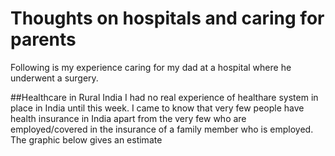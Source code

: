 # Thoughts on hospitals and caring for parents
Following is my experience caring for my dad at a hospital where he underwent a surgery.

##Healthcare in Rural India
I had no real experience of healthare system in place in India until this week. I came to know that very few people have health insurance in India apart from the very few who are employed/covered in the insurance of a family member who is employed. The graphic below gives an estimate
[](/images/Health_Insurance_Coverage_in_India_(Stats_from_NSSO_survey).png "Health Insurance Coverage in India:Stats from NSSO survey")
